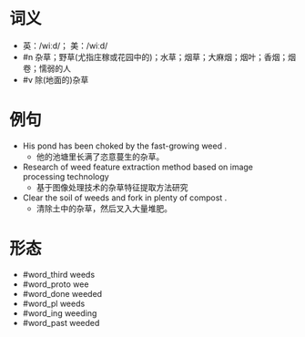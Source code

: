 # 词义
- 英：/wiːd/； 美：/wiːd/
- #n 杂草；野草(尤指庄稼或花园中的)；水草；烟草；大麻烟；烟叶；香烟；烟卷；懦弱的人
- #v 除(地面的)杂草
# 例句
- His pond has been choked by the fast-growing weed .
	- 他的池塘里长满了恣意蔓生的杂草。
- Research of weed feature extraction method based on image processing technology
	- 基于图像处理技术的杂草特征提取方法研究
- Clear the soil of weeds and fork in plenty of compost .
	- 清除土中的杂草，然后叉入大量堆肥。
# 形态
- #word_third weeds
- #word_proto wee
- #word_done weeded
- #word_pl weeds
- #word_ing weeding
- #word_past weeded
